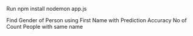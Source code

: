 Run npm install
nodemon app.js

Find Gender of Person using First Name with Prediction Accuracy No of Count People with same name

